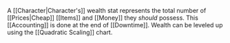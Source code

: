 A [[Character|Character's]] wealth stat represents the total number of [[Prices|Cheap]] [[Items]] and [[Money]] they *should* possess. This [[Accounting]] is done at the end of [[Downtime]]. Wealth can be leveled up using the [[Quadratic Scaling]] chart.